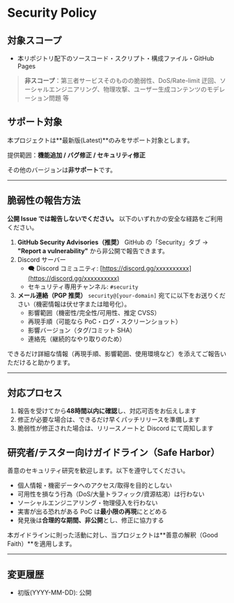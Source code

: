 # Security Policy

## 対象スコープ

- 本リポジトリ配下のソースコード・スクリプト・構成ファイル・GitHub Pages

> **非スコープ**：第三者サービスそのものの脆弱性、DoS/Rate-limit 迂回、ソーシャルエンジニアリング、物理攻撃、ユーザー生成コンテンツのモデレーション問題 等

## サポート対象

本プロジェクトは**最新版(Latest)**のみをサポート対象とします。

提供範囲：**機能追加 / バグ修正 / セキュリティ修正**

その他のバージョンは**非サポート**です。

---

## 脆弱性の報告方法

**公開 Issue では報告しないでください。** 以下のいずれかの安全な経路をご利用ください。

1. **GitHub Security Advisories（推奨）**
   GitHub の「Security」タブ → **"Report a vulnerability"** から非公開で報告できます。
2. Discord サーバー
   - 🗨️ Discord コミュニティ: [https://discord.gg/xxxxxxxxxx](https://discord.gg/xxxxxxxxxx)
   - セキュリティ専用チャンネル: `#security`
3. **メール連絡（PGP 推奨）**
   `security@[your-domain]` 宛てに以下をお送りください（機密情報は伏せ字または暗号化）。
   - 影響範囲（機密性/完全性/可用性、推定 CVSS）
   - 再現手順（可能なら PoC・ログ・スクリーンショット）
   - 影響バージョン（タグ/コミット SHA）
   - 連絡先（継続的なやり取りのため）

できるだけ詳細な情報（再現手順、影響範囲、使用環境など）を添えてご報告いただけると助かります。

---

## 対応プロセス

1. 報告を受けてから**48時間以内に確認**し、対応可否をお伝えします
2. 修正が必要な場合は、できるだけ早くパッチリリースを準備します
3. 脆弱性が修正された場合は、リリースノートと Discord にて周知します

## 研究者/テスター向けガイドライン（Safe Harbor）

善意のセキュリティ研究を歓迎します。以下を遵守してください。

- 個人情報・機密データへのアクセス/取得を目的としない
- 可用性を損なう行為（DoS/大量トラフィック/資源枯渇）は行わない
- ソーシャルエンジニアリング・物理侵入を行わない
- 実害が出る恐れがある PoC は**最小限の再現**にとどめる
- 発見後は**合理的な期間、非公開**とし、修正に協力する

本ガイドラインに則った活動に対し、当プロジェクトは**善意の解釈（Good Faith）**を適用します。

---

## 変更履歴

<!-- TODO: プロジェクトに合わせて修正してください -->
- 初版(YYYY-MM-DD): 公開
